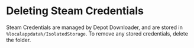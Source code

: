 # Deleting Steam Credentials

Steam Credentials are managed by Depot Downloader, and are stored in `%localappdata%/IsolatedStorage`.
To remove any stored credentials, delete the folder.